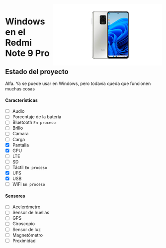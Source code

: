 <img align="right" src="https://github.com/Rubanoxd/Port-Windows-11-redmi-note-9_pro/blob/main/Miatoll.png" width="350" alt="Windows 11 Running On A Poco X3 Pro">


# Windows en el Redmi Note 9 Pro

## Estado del proyecto

Alfa. Ya se puede usar en Windows, pero todavía queda que funcionen muchas cosas

#### Características

- [ ] Audio 
- [ ] Porcentaje de la batería
- [ ] Bluetooth ```En proceso```
- [ ] Brillo
- [ ] Cámara
- [ ] Carga 
- [x] Pantalla
- [x] GPU
- [ ] LTE 
- [ ] SD 
- [ ] Táctil ```En proceso```
- [x] UFS
- [x] USB 
- [ ] WiFi ```En proceso```

#### Sensores
- [ ] Acelerómetro
- [ ] Sensor de huellas
- [ ] GPS
- [ ] Giroscopio
- [ ] Sensor de luz
- [ ] Magnetómetro
- [ ] Proximidad
